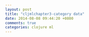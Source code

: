 ```yaml
---
layout: post
title: "cljmlchapter3-category data"
date: 2014-08-08 09:44:20 +0800
comments: true
categories: clojure ml
---
```



